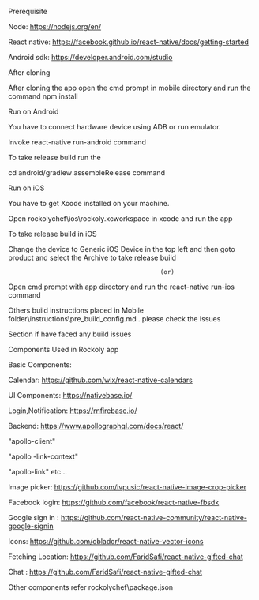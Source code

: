 Prerequisite

Node: https://nodejs.org/en/

React native: https://facebook.github.io/react-native/docs/getting-started

Android sdk: https://developer.android.com/studio


After cloning

After cloning the app open the cmd prompt in mobile directory and run the command npm install


Run on Android

You have to connect hardware device using ADB or run emulator.

Invoke react-native run-android command

To take release build  run the 

cd android/gradlew assembleRelease command


Run on iOS

You have to get Xcode installed on your machine.

Open rockolychef\ios\rockoly.xcworkspace in xcode and run the app

To take release build in iOS

Change the device to Generic iOS Device in the top left and then goto product and select the Archive to take release build

                                               (or)

Open cmd prompt with app directory and run the react-native run-ios command

Others build instructions placed in Mobile folder\instructions\pre_build_config.md . please check the Issues

Section if have faced any build issues


Components Used in Rockoly app


Basic Components:

Calendar: https://github.com/wix/react-native-calendars

UI Components: https://nativebase.io/

Login,Notification: https://rnfirebase.io/

Backend: https://www.apollographql.com/docs/react/

"apollo-client"

"apollo -link-context"

"apollo-link" etc...

Image picker: https://github.com/ivpusic/react-native-image-crop-picker

Facebook login: https://github.com/facebook/react-native-fbsdk

Google sign in : https://github.com/react-native-community/react-native-google-signin

Icons: https://github.com/oblador/react-native-vector-icons

Fetching Location: https://github.com/FaridSafi/react-native-gifted-chat

Chat : https://github.com/FaridSafi/react-native-gifted-chat


Other components refer rockolychef\package.json
